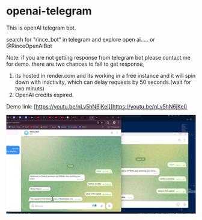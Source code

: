 # openai-telegram

This is openAI telegram bot.

search for "rince_bot" in telegram and explore open ai.....
or @RinceOpenAIBot

Note: if you are not getting response from telegram bot please contact me for demo.
there are two chances to fail to get response,
1. its hosted in render.com and its working in a free instance and it will spin down with inactivity, which can delay requests by 50 seconds.(wait for two minuts)
2. OpenAI credits expired.


<!-- https://openai-telegram-s21p.onrender.com -->
<!-- account rincemathew572@gmail.com -->

Demo link: [https://youtu.be/nLv5hN6jKeI](https://youtu.be/nLv5hN6jKeI)

![screenshot](images/telegramopenai.png)